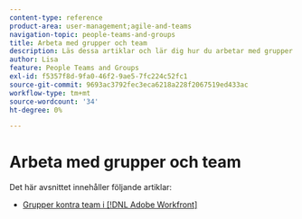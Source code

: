 ```yaml
---
content-type: reference
product-area: user-management;agile-and-teams
navigation-topic: people-teams-and-groups
title: Arbeta med grupper och team
description: Läs dessa artiklar och lär dig hur du arbetar med grupper och team i Workfront.
author: Lisa
feature: People Teams and Groups
exl-id: f5357f8d-9fa0-46f2-9ae5-7fc224c52fc1
source-git-commit: 9693ac3792fec3eca6218a228f2067519ed433ac
workflow-type: tm+mt
source-wordcount: '34'
ht-degree: 0%

---
```


# Arbeta med grupper och team

Det här avsnittet innehåller följande artiklar:

* [Grupper kontra team i [!DNL Adobe Workfront]](../../people-teams-and-groups/work-with-groups-and-teams/understanding-differences-and-similarities-between-groups-and-teams.md)
